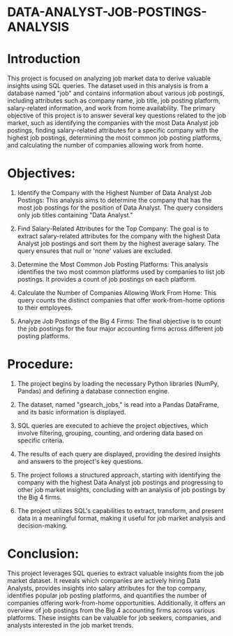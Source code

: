 # DATA-ANALYST-JOB-POSTINGS-ANALYSIS

# Introduction
This project is focused on analyzing job market data to derive valuable insights using SQL queries. The dataset used in this analysis is from a database named "job" and contains information about various job postings, including attributes such as company name, job title, job posting platform, salary-related information, and work from home availability. The primary objective of this project is to answer several key questions related to the job market, such as identifying the companies with the most Data Analyst job postings, finding salary-related attributes for a specific company with the highest job postings, determining the most common job posting platforms, and calculating the number of companies allowing work from home.

# Objectives:
1. Identify the Company with the Highest Number of Data Analyst Job Postings: This analysis aims to determine the company that has the most job postings for the position of Data Analyst. The query considers only job titles containing "Data Analyst."

2. Find Salary-Related Attributes for the Top Company: The goal is to extract salary-related attributes for the company with the highest Data Analyst job postings and sort them by the highest average salary. The query ensures that null or 'none' values are excluded.

3. Determine the Most Common Job Posting Platforms: This analysis identifies the two most common platforms used by companies to list job postings. It provides a count of job postings on each platform.

4. Calculate the Number of Companies Allowing Work From Home: This query counts the distinct companies that offer work-from-home options to their employees.

5. Analyze Job Postings of the Big 4 Firms: The final objective is to count the job postings for the four major accounting firms across different job posting platforms.


# Procedure:
1. The project begins by loading the necessary Python libraries (NumPy, Pandas) and defining a database connection engine.

2. The dataset, named "gsearch_jobs," is read into a Pandas DataFrame, and its basic information is displayed.

3. SQL queries are executed to achieve the project objectives, which involve filtering, grouping, counting, and ordering data based on specific criteria.

4. The results of each query are displayed, providing the desired insights and answers to the project's key questions.

5. The project follows a structured approach, starting with identifying the company with the highest Data Analyst job postings and progressing to other job market insights, concluding with an analysis of job postings by the Big 4 firms.

6. The project utilizes SQL's capabilities to extract, transform, and present data in a meaningful format, making it useful for job market analysis and decision-making.

# Conclusion:
This project leverages SQL queries to extract valuable insights from the job market dataset. It reveals which companies are actively hiring Data Analysts, provides insights into salary attributes for the top company, identifies popular job posting platforms, and quantifies the number of companies offering work-from-home opportunities. Additionally, it offers an overview of job postings from the Big 4 accounting firms across various platforms. These insights can be valuable for job seekers, companies, and analysts interested in the job market trends.

